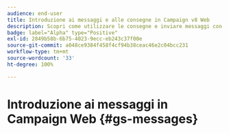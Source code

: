 ```yaml
---
audience: end-user
title: Introduzione ai messaggi e alle consegne in Campaign v8 Web
description: Scopri come utilizzare le consegne e inviare messaggi con Campaign Web
badge: label="Alpha" type="Positive"
exl-id: 2849b58b-6b75-4023-9ecc-eb243c37f00e
source-git-commit: a048ce9384f458f4cf94b38ceac46e2c04bcc231
workflow-type: tm+mt
source-wordcount: '33'
ht-degree: 100%

---
```


# Introduzione ai messaggi in Campaign Web {#gs-messages}
